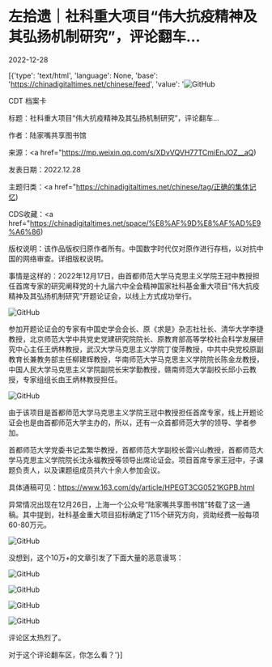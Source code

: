 # 左拾遗｜社科重大项目“伟大抗疫精神及其弘扬机制研究”，评论翻车…

2022-12-28

[{'type': 'text/html', 'language': None, 'base': 'https://chinadigitaltimes.net/chinese/feed', 'value': '![GitHub](https://chinadigitaltimes.net/chinese/files/2022/12/Screen-Shot-2022-12-29-at-8.23.38-AM-768x461.png)

CDT 档案卡

标题：社科重大项目“伟大抗疫精神及其弘扬机制研究”，评论翻车…

作者：陆家嘴共享图书馆

来源：<a href="https://mp.weixin.qq.com/s/XDvVQVH77TCmiEnJOZ__aQ)

发表日期：2022.12.28

主题归类：<a href="https://chinadigitaltimes.net/chinese/tag/正确的集体记忆)

CDS收藏：<a href="https://chinadigitaltimes.net/space/%E8%AF%9D%E8%AF%AD%E9%A6%86)

版权说明：该作品版权归原作者所有。中国数字时代仅对原作进行存档，以对抗中国的网络审查。详细版权说明。





事情是这样的：2022年12月17日，由首都师范大学马克思主义学院王冠中教授担任首席专家的研究阐释党的十九届六中全会精神国家社科基金重大项目“伟大抗疫精神及其弘扬机制研究”开题论证会，以线上方式成功举行。

![GitHub](https://chinadigitaltimes.net/chinese/files/2022/12/post-691379-63acce5a5fbd8.)

参加开题论证会的专家有中国史学会会长、原《求是》杂志社社长、清华大学李捷教授，北京师范大学中共党史党建研究院院长、原教育部高等学校社会科学发展研究中心主任王炳林教授，武汉大学马克思主义学院丁俊萍教授，中共中央党校原副教育长兼教务部主任柳建辉教授，华南师范大学马克思主义学院院长陈金龙教授，中国人民大学马克思主义学院副院长宋学勤教授，赣南师范大学副校长邱小云教授，专家组组长由王炳林教授担任。

![GitHub](https://chinadigitaltimes.net/chinese/files/2022/12/post-691379-63acce5a66940.)

由于该项目是首都师范大学马克思主义学院王冠中教授担任首席专家，线上开题论证会也是由首都师范大学主办的，所以，还有一众首都师范大学的领导、学者参加。

首都师范大学党委书记孟繁华教授，首都师范大学副校长雷兴山教授，首都师范大学马克思主义学院院长沈永福教授等领导出席论证会。项目首席专家王冠中，子课题负责人，以及课题组成员共六十余人参加会议。

具体通稿可见：https://www.163.com/dy/article/HPEGT3CG0521KGPB.html

异常情况出现在12月26日，上海一个公众号“陆家嘴共享图书馆”转载了这一通稿。其中提到，社科基金重大项目招标确定了115个研究方向，资助经费一般每项60-80万元。

![GitHub](https://chinadigitaltimes.net/chinese/files/2022/12/post-691379-63acce5a7575a.)

没想到，这个10万+的文章引发了下面大量的恶意谩骂：

![GitHub](https://chinadigitaltimes.net/chinese/files/2022/12/post-691379-63acce5a818c8.)

![GitHub](https://chinadigitaltimes.net/chinese/files/2022/12/post-691379-63acce5a8df00.)

![GitHub](https://chinadigitaltimes.net/chinese/files/2022/12/post-691379-63acce5a9ad42.)

![GitHub](https://chinadigitaltimes.net/chinese/files/2022/12/post-691379-63acce5aa67ae.)

评论区太热烈了。

对于这个评论翻车区，你怎么看？'}]